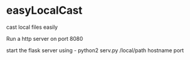 easyLocalCast
=============

cast local files easily


Run a http server on port 8080

start the flask server using - python2 serv.py /local/path hostname port
